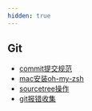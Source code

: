 ```yaml
---
hidden: true
---
```


## Git
* [commit提交规范](./commit提交规范.md)
* [mac安装oh-my-zsh](./mac安装oh-my-zsh.md)
* [sourcetree操作](./sourcetree操作.md)
* [git报错收集](./git报错收集.md)
